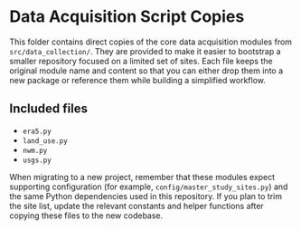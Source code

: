 # Data Acquisition Script Copies

This folder contains direct copies of the core data acquisition modules from `src/data_collection/`.
They are provided to make it easier to bootstrap a smaller repository focused on a limited set of
sites. Each file keeps the original module name and content so that you can either drop them into a
new package or reference them while building a simplified workflow.

## Included files

- `era5.py`
- `land_use.py`
- `nwm.py`
- `usgs.py`

When migrating to a new project, remember that these modules expect supporting configuration (for
example, `config/master_study_sites.py`) and the same Python dependencies used in this repository.
If you plan to trim the site list, update the relevant constants and helper functions after copying
these files to the new codebase.

